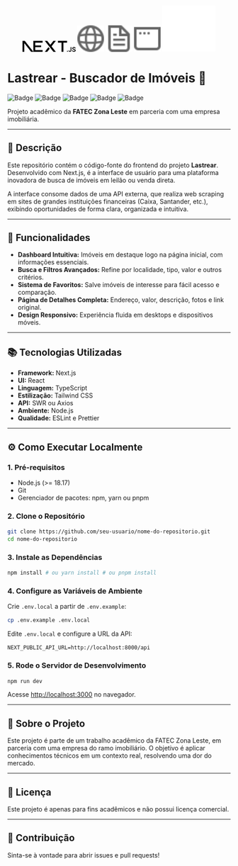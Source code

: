 <div align="center">
  <img src="./public/next.svg" width="120" alt="Next.js Logo" />
  <img src="./public/globe.svg" width="60" alt="Globe" />
  <img src="./public/file.svg" width="60" alt="File" />
  <img src="./public/window.svg" width="60" alt="Window" />
  <img src="./public/vercel.svg" width="120" alt="Vercel Logo" />
</div>

# Lastrear - Buscador de Imóveis 🏡

![Badge](https://img.shields.io/badge/Next.js-15.5.0-blue?logo=nextdotjs)
![Badge](https://img.shields.io/badge/React-19.1.0-61DAFB?logo=react)
![Badge](https://img.shields.io/badge/TailwindCSS-4.0-38B2AC?logo=tailwindcss)
![Badge](https://img.shields.io/badge/TypeScript-5.0-3178C6?logo=typescript)
![Badge](https://img.shields.io/badge/ESLint-9.0-4B32C3?logo=eslint)

Projeto acadêmico da **FATEC Zona Leste** em parceria com uma empresa imobiliária.

---

## 📌 Descrição

Este repositório contém o código-fonte do frontend do projeto **Lastrear**. Desenvolvido com Next.js, é a interface de usuário para uma plataforma inovadora de busca de imóveis em leilão ou venda direta.

A interface consome dados de uma API externa, que realiza web scraping em sites de grandes instituições financeiras (Caixa, Santander, etc.), exibindo oportunidades de forma clara, organizada e intuitiva.

---

## 🚀 Funcionalidades

- **Dashboard Intuitiva:** Imóveis em destaque logo na página inicial, com informações essenciais.
- **Busca e Filtros Avançados:** Refine por localidade, tipo, valor e outros critérios.
- **Sistema de Favoritos:** Salve imóveis de interesse para fácil acesso e comparação.
- **Página de Detalhes Completa:** Endereço, valor, descrição, fotos e link original.
- **Design Responsivo:** Experiência fluida em desktops e dispositivos móveis.

---

## 📚 Tecnologias Utilizadas

- **Framework:** Next.js
- **UI:** React
- **Linguagem:** TypeScript
- **Estilização:** Tailwind CSS
- **API:** SWR ou Axios
- **Ambiente:** Node.js
- **Qualidade:** ESLint e Prettier

---

## ⚙️ Como Executar Localmente

### 1. Pré-requisitos
- Node.js (>= 18.17)
- Git
- Gerenciador de pacotes: npm, yarn ou pnpm

### 2. Clone o Repositório
```bash
git clone https://github.com/seu-usuario/nome-do-repositorio.git
cd nome-do-repositorio
```

### 3. Instale as Dependências
```bash
npm install # ou yarn install # ou pnpm install
```

### 4. Configure as Variáveis de Ambiente
Crie `.env.local` a partir de `.env.example`:
```bash
cp .env.example .env.local
```
Edite `.env.local` e configure a URL da API:
```env
NEXT_PUBLIC_API_URL=http://localhost:8000/api
```

### 5. Rode o Servidor de Desenvolvimento
```bash
npm run dev
```
Acesse [http://localhost:3000](http://localhost:3000) no navegador.

---

## 🏫 Sobre o Projeto

Este projeto é parte de um trabalho acadêmico da FATEC Zona Leste, em parceria com uma empresa do ramo imobiliário. O objetivo é aplicar conhecimentos técnicos em um contexto real, resolvendo uma dor do mercado.

---

## 📄 Licença

Este projeto é apenas para fins acadêmicos e não possui licença comercial.

---

## 🤝 Contribuição

Sinta-se à vontade para abrir issues e pull requests!
